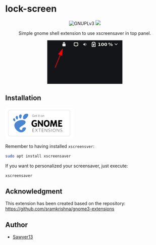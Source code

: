 # lock-screen

<p align="center">
  <img src="https://img.shields.io/badge/License-GPLv3-red.svg" alt="GNUPLv3">
  <img src="https://img.shields.io/badge/Made with-Python-green.svg"></a>
</p>

<p align="center">Simple gnome shell extension to use xscreensaver in top panel.</p>

<div align="center">
  <img src="https://raw.githubusercontent.com/Sawyer13/lock-screen/main/img/button.png">
</div>

## Installation

<img src="https://raw.githubusercontent.com/andyholmes/gnome-shell-extensions-badge/master/get-it-on-ego.svg?sanitize=true" alt="Get it on GNOME Extensions" height="100" align="middle">

Remember to having installed `xscreensver`:

```sh
sudo apt install xscreensaver
```

If you want to personalized your screensaver, just execute:
```sh
xscreensaver
```

## Acknowledgment
This extension has been created based on the repository: https://github.com/sramkrishna/gnome3-extensions

## Author
* [Sawyer13](https://github.com/Sawyer13/)
